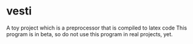 # vesti

A toy project which is a preprocessor that is compiled to latex code
This program is in beta, so do not use this program in real projects, yet.
